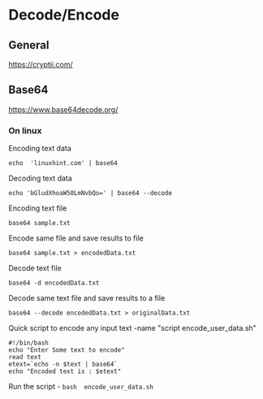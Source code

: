# Decode/Encode 
## General
https://cryptii.com/ 


## Base64
https://www.base64decode.org/ 
### On linux 
Encoding text data
```
echo  'linuxhint.com' | base64
```
Decoding text data
```
echo 'bGludXhoaW50LmNvbQo=' | base64 --decode
```

Encoding text file

```
base64 sample.txt
```
Encode same file and save results to file
```
base64 sample.txt > encodedData.txt
```
Decode text file
```
base64 -d encodedData.txt
```
Decode same text file and save results to a file
```
base64 --decode encodedData.txt > originalData.txt
```

Quick script to encode any input text -name "script encode_user_data.sh"
```
#!/bin/bash
echo "Enter Some text to encode"
read text
etext=`echo -n $text | base64`
echo "Encoded text is : $etext"
```
Run the script - ``` bash  encode_user_data.sh ```